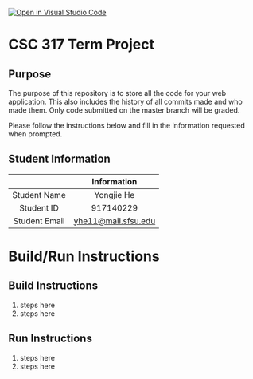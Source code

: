 [![Open in Visual Studio Code](https://classroom.github.com/assets/open-in-vscode-f059dc9a6f8d3a56e377f745f24479a46679e63a5d9fe6f495e02850cd0d8118.svg)](https://classroom.github.com/online_ide?assignment_repo_id=6119206&assignment_repo_type=AssignmentRepo)
# CSC 317 Term Project

## Purpose

The purpose of this repository is to store all the code for your web application. This also includes the history of all commits made and who made them. Only code submitted on the master branch will be graded.

Please follow the instructions below and fill in the information requested when prompted.

## Student Information

|               | Information            |
|:-------------:|:----------------------:|
| Student Name  | Yongjie He             |
| Student ID    | 917140229              |
| Student Email | yhe11@mail.sfsu.edu    |



# Build/Run Instructions

## Build Instructions
1. steps here
2. steps here

## Run Instructions
1. steps here
2. steps here 
